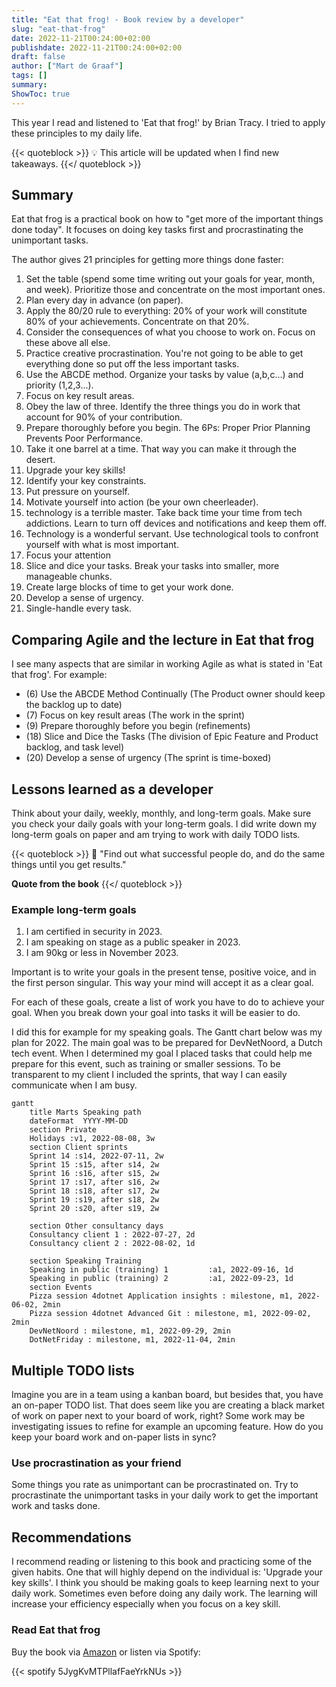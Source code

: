 ```yaml
---
title: "Eat that frog! - Book review by a developer"
slug: "eat-that-frog"
date: 2022-11-21T00:24:00+02:00
publishdate: 2022-11-21T00:24:00+02:00
draft: false
author: ["Mart de Graaf"]
tags: []
summary: 
ShowToc: true
---
```


This year I read and listened to 'Eat that frog!' by Brian Tracy. I tried to apply these principles to my daily life.

{{< quoteblock >}}
:bulb: This article will be updated when I find new takeaways.
{{</ quoteblock >}}

## Summary

Eat that frog is a practical book on how to "get more of the important things done today". It focuses on doing key tasks first and procrastinating the unimportant tasks.

The author gives 21 principles for getting more things done faster:

01. Set the table (spend some time writing out your goals for year, month, and week). Prioritize those and concentrate on the most important ones.
02. Plan every day in advance (on paper).
03. Apply the 80/20 rule to everything: 20% of your work will constitute 80% of your achievements. Concentrate on that 20%.
04. Consider the consequences of what you choose to work on. Focus on these above all else.
05. Practice creative procrastination. You're not going to be able to get everything done so put off the less important tasks.
06. Use the ABCDE method. Organize your tasks by value (a,b,c...) and priority (1,2,3...).
07. Focus on key result areas.
08. Obey the law of three. Identify the three things you do in work that account for 90% of your contribution.
09. Prepare thoroughly before you begin. The 6Ps: Proper Prior Planning Prevents Poor Performance.
10. Take it one barrel at a time. That way you can make it through the desert.
11. Upgrade your key skills!
12. Identify your key constraints.
13. Put pressure on yourself.
14. Motivate yourself into action (be your own cheerleader).
15. technology is a terrible master. Take back time your time from tech addictions. Learn to turn off devices and notifications and keep them off.
16. Technology is a wonderful servant. Use technological tools to confront yourself with what is most important.
17. Focus your attention
18. Slice and dice your tasks. Break your tasks into smaller, more manageable chunks.
19. Create large blocks of time to get your work done.
20. Develop a sense of urgency.
21. Single-handle every task.

## Comparing Agile and the lecture in Eat that frog

I see many aspects that are similar in working Agile as what is stated in 'Eat that frog'. For example:

- (6) Use the ABCDE Method Continually (The Product owner should keep the backlog up to date)
- (7) Focus on key result areas (The work in the sprint)
- (9) Prepare thoroughly before you begin (refinements)
- (18) Slice and Dice the Tasks (The division of Epic Feature and Product backlog, and task level)
- (20) Develop a sense of urgency (The sprint is time-boxed)

## Lessons learned as a developer

Think about your daily, weekly, monthly, and long-term goals.
Make sure you check your daily goals with your long-term goals.
I did write down my long-term goals on paper and am trying to work with daily TODO lists.

{{< quoteblock >}}
:speech_balloon: "Find out what successful people do, and do the same things until you get results."

__Quote from the book__
{{</ quoteblock >}}

### Example long-term goals

1. I am certified in security in 2023.
1. I am speaking on stage as a public speaker in 2023.
1. I am 90kg or less in November 2023.

Important is to write your goals in the present tense, positive voice, and in the first person singular. This way your mind will accept it as a clear goal.

For each of these goals, create a list of work you have to do to achieve your goal. When you break down your goal into tasks it will be easier to do.

I did this for example for my speaking goals. The Gantt chart below was my plan for 2022. The main goal was to be prepared for DevNetNoord, a Dutch tech event.
When I determined my goal I placed tasks that could help me prepare for this event, such as training or smaller sessions. To be transparent to my client I included the sprints, that way I can easily communicate when I am busy.

```mermaid
gantt
    title Marts Speaking path
    dateFormat  YYYY-MM-DD
    section Private
    Holidays :v1, 2022-08-08, 3w
    section Client sprints
    Sprint 14 :s14, 2022-07-11, 2w
    Sprint 15 :s15, after s14, 2w
    Sprint 16 :s16, after s15, 2w
    Sprint 17 :s17, after s16, 2w
    Sprint 18 :s18, after s17, 2w
    Sprint 19 :s19, after s18, 2w
    Sprint 20 :s20, after s19, 2w
    
    section Other consultancy days
    Consultancy client 1 : 2022-07-27, 2d
    Consultancy client 2 : 2022-08-02, 1d
    
    section Speaking Training
    Speaking in public (training) 1         :a1, 2022-09-16, 1d
    Speaking in public (training) 2         :a1, 2022-09-23, 1d
    section Events
    Pizza session 4dotnet Application insights : milestone, m1, 2022-06-02, 2min
    Pizza session 4dotnet Advanced Git : milestone, m1, 2022-09-02, 2min
    DevNetNoord : milestone, m1, 2022-09-29, 2min
    DotNetFriday : milestone, m1, 2022-11-04, 2min
```

## Multiple TODO lists

Imagine you are in a team using a kanban board, but besides that, you have an on-paper TODO list. That does seem like you are creating a black market of work on paper next to your board of work, right? Some work may be investigating issues to refine for example an upcoming feature. How do you keep your board work and on-paper lists in sync?

### Use procrastination as your friend

Some things you rate as unimportant can be procrastinated on. Try to procrastinate the unimportant tasks in your daily work to get the important work and tasks done.

## Recommendations

I recommend reading or listening to this book and practicing some of the given habits. One that will highly depend on the individual is: 'Upgrade your key skills'. I think you should be making goals to keep learning next to your daily work. Sometimes even before doing any daily work. The learning will increase your efficiency especially when you focus on a key skill.

### Read Eat that frog

Buy the book via [Amazon](https://amzn.to/3OAhfFY) or listen via Spotify:

{{< spotify 5JygKvMTPllafFaeYrkNUs >}}